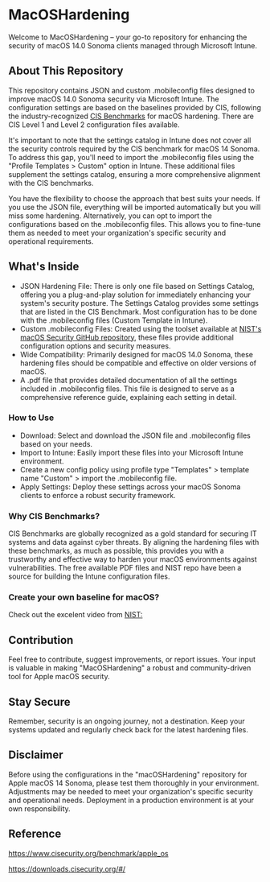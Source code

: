 # MacOSHardening

Welcome to MacOSHardening – your go-to repository for enhancing the security of macOS 14.0 Sonoma clients managed through Microsoft Intune.

## About This Repository
This repository contains JSON and custom .mobileconfig files designed to improve macOS 14.0 Sonoma security via Microsoft Intune. The configuration settings are based on the baselines provided by CIS, following the industry-recognized [CIS Benchmarks](https://www.cisecurity.org/benchmark/apple_os) for macOS hardening. There are CIS Level 1 and Level 2 configuration files available.

It's important to note that the settings catalog in Intune does not cover all the security controls required by the CIS benchmark for macOS 14 Sonoma. To address this gap, you'll need to import the .mobileconfig files using the "Profile Templates > Custom" option in Intune. These additional files supplement the settings catalog, ensuring a more comprehensive alignment with the CIS benchmarks.

You have the flexibility to choose the approach that best suits your needs. If you use the JSON file, everything will be imported automatically but you will miss some hardening. Alternatively, you can opt to import the configurations based on the .mobileconfig files. This allows you to fine-tune them as needed to meet your organization's specific security and operational requirements.

## What's Inside
* JSON Hardening File: There is only one file based on Settings Catalog, offering you a plug-and-play solution for immediately enhancing your system's security posture. The Settings Catalog provides some settings that are listed in the CIS Benchmark. Most configuration has to be done with the .mobileconfig files (Custom Template in Intune).
* Custom .mobileconfig Files: Created using the toolset available at [NIST's macOS Security GitHub repository](https://github.com/usnistgov/macos_security), these files provide additional configuration options and security measures.
* Wide Compatibility: Primarily designed for macOS 14.0 Sonoma, these hardening files should be compatible and effective on older versions of macOS.
* A .pdf file that provides detailed documentation of all the settings included in .mobileconfig files. This file is designed to serve as a comprehensive reference guide, explaining each setting in detail. 

### How to Use
* Download: Select and download the JSON file and .mobileconfig files based on your needs.
* Import to Intune: Easily import these files into your Microsoft Intune environment.
* Create a new config policy using profile type "Templates" > template name "Custom" > import the .mobileconfig file.
* Apply Settings: Deploy these settings across your macOS Sonoma clients to enforce a robust security framework.

### Why CIS Benchmarks?
CIS Benchmarks are globally recognized as a gold standard for securing IT systems and data against cyber threats. By aligning the hardening files with these benchmarks, as much as possible, this provides you with a trustworthy and effective way to harden your macOS environments against vulnerabilities. The free available PDF files and NIST repo have been a source for building the Intune configuration files.

### Create your own baseline for macOS?
Check out the excelent video from [NIST:](https://youtu.be/pYDfrYQrfqc)

## Contribution
Feel free to contribute, suggest improvements, or report issues. Your input is valuable in making "MacOSHardening" a robust and community-driven tool for Apple macOS security.

## Stay Secure
Remember, security is an ongoing journey, not a destination. Keep your systems updated and regularly check back for the latest hardening files.

## Disclaimer
Before using the configurations in the "macOSHardening" repository for Apple macOS 14 Sonoma, please test them thoroughly in your environment. Adjustments may be needed to meet your organization's specific security and operational needs. Deployment in a production environment is at your own responsibility.

## Reference
https://www.cisecurity.org/benchmark/apple_os

https://downloads.cisecurity.org/#/

